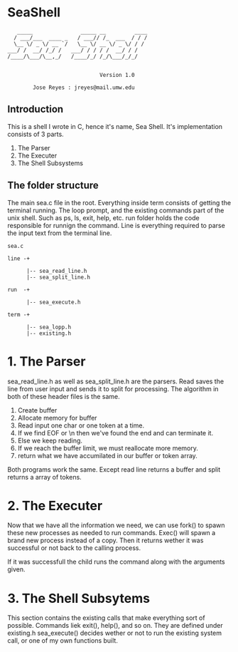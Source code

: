 # SeaShell

       _____               _____ __         ____
      / ___/___  ____ _   / ___// /_  ___  / / /
      \__ \/ _ \/ __ `/   \__ \/ __ \/ _ \/ / / 
    ___/ /  __/ /_/ /   ___/ / / / /  __/ / /  
    /____/\___/\__,_/   /____/_/ /_/\___/_/_/   
                                            

                                 Version 1.0

            Jose Reyes : jreyes@mail.umw.edu



## Introduction 

This is a shell I wrote in C, hence it's name, Sea Shell. It's 
implementation consists of 3 parts. 
    
1. The Parser
2. The Executer
3. The Shell Subsystems

## The folder structure
The main sea.c file in the root. Everything inside term consists of getting the terminal running.
The loop prompt, and the existing commands part of the unix shell. Such as ps, ls, exit, help, etc.
run folder holds the code responsible for runnign the command. Line is everything required to parse
the input text from the terminal line.

    sea.c

    line -+

          |-- sea_read_line.h
          |-- sea_split_line.h

    run  -+

          |-- sea_execute.h

    term -+

          |-- sea_lopp.h
          |-- existing.h 


# 1. The Parser

sea_read_line.h as well as sea_split_line.h are the parsers. Read
saves the line from user input and sends it to split for processing.
The algorithm in both of these header files is the same. 

1. Create buffer
2. Allocate memory for buffer
3. Read input one char or one token at a time.
4. If we find EOF or \n then we've found the end and can terminate it.
5. Else we keep reading. 
6. If we reach the buffer limit, we must reallocate more memory.
7. return what we have accumilated in our buffer or token array.

Both programs work the same. Except read line returns a buffer and split
returns a array of tokens. 

# 2. The Executer
Now that we have all the information we need, we can use fork() to spawn
these new processes as needed to run commands. Exec() will spawn a brand 
new process instead of a copy. Then it returns wether it was successful
or not back to the calling process.

If it was successfull the child runs the command along with the arguments
given.

# 3. The Shell Subsytems
This section contains the existing calls that make everything sort of possible.
Commands liek exit(), help(), and so on. They are defined under existing.h 
sea_execute() decides wether or not to run the existing system call, or one
of my own functions built.
